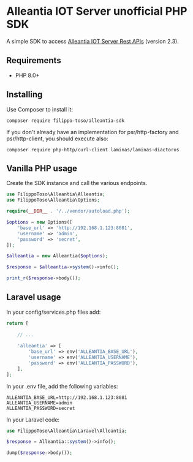 # Alleantia IOT Server unofficial PHP SDK

A simple SDK to access [Alleantia IOT Server Rest APIs](https://kb.alleantia.com/how-to-use-rest-api-with-alleantia-isc-software) (version 2.3).

## Requirements

- PHP 8.0+

## Installing

Use Composer to install it:

```
composer require filippo-toso/alleantia-sdk
```

If you don't already have an implementation for psr/http-factory and psr/http-client, you should execute also:

```
composer require php-http/curl-client laminas/laminas-diactoros
```

## Vanilla PHP usage

Create the SDK instance and call the various endpoints.

```php
use FilippoToso\Alleantia\Alleantia;
use FilippoToso\Alleantia\Options;

require(__DIR__ . '/../vendor/autoload.php');

$options = new Options([
    'base_url' => 'http://192.168.1.123:8081',
    'username' => 'admin',
    'password' => 'secret',
]);

$alleantia = new Alleantia($options);

$response = $alleantia->system()->info();

print_r($response->body());
```

## Laravel usage

In your config/services.php files add:

```php
return [
    
    // ...
    
    'alleantia' => [
        'base_url' => env('ALLEANTIA_BASE_URL'),
        'username' => env('ALLEANTIA_USERNAME'),
        'password' => env('ALLEANTIA_PASSWORD'),
    ],   
];
```

In your .env file, add the following variables:

```
ALLEANTIA_BASE_URL=http://192.168.1.123:8081
ALLEANTIA_USERNAME=admin
ALLEANTIA_PASSWORD=secret
```

In your Laravel code:

```php
use FilippoToso\Alleantia\Laravel\Alleantia;

$response = Alleantia::system()->info();

dump($response->body());
```
